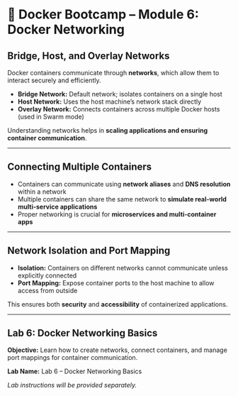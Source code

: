 # 🐳 Docker Bootcamp – Module 6: Docker Networking

## Bridge, Host, and Overlay Networks
Docker containers communicate through **networks**, which allow them to interact securely and efficiently.  

- **Bridge Network:** Default network; isolates containers on a single host  
- **Host Network:** Uses the host machine’s network stack directly  
- **Overlay Network:** Connects containers across multiple Docker hosts (used in Swarm mode)  

Understanding networks helps in **scaling applications and ensuring container communication**.

---

## Connecting Multiple Containers
- Containers can communicate using **network aliases** and **DNS resolution** within a network  
- Multiple containers can share the same network to **simulate real-world multi-service applications**  
- Proper networking is crucial for **microservices and multi-container apps**

---

## Network Isolation and Port Mapping
- **Isolation:** Containers on different networks cannot communicate unless explicitly connected  
- **Port Mapping:** Expose container ports to the host machine to allow access from outside  

This ensures both **security** and **accessibility** of containerized applications.

---

## Lab 6: Docker Networking Basics
**Objective:** Learn how to create networks, connect containers, and manage port mappings for container communication.

**Lab Name:** Lab 6 – Docker Networking Basics  

*Lab instructions will be provided separately.*
